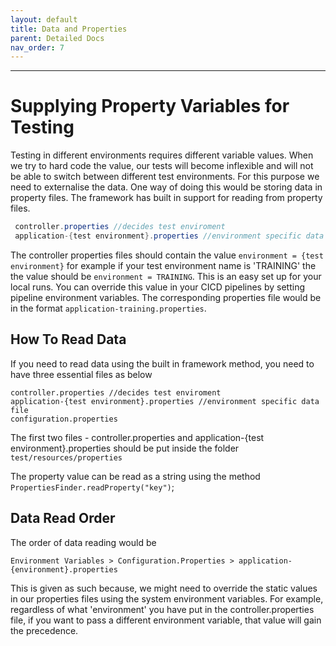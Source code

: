 ```yaml
---
layout: default
title: Data and Properties
parent: Detailed Docs
nav_order: 7
---
```



---

# Supplying Property Variables for Testing

Testing in different environments requires different variable values. When we try to hard code the value, our tests will become inflexible and will not be able to switch between different test environments.
 For this purpose we need to externalise the data. One way of doing this would be storing data in property files. The framework has built in support for reading from property files.

```java
 controller.properties //decides test enviroment
 application-{test environment}.properties //environment specific data file
```

The controller properties files should contain the value `environment = {test environment}` for example if your test environment name is 'TRAINING' the the value should be `environment = TRAINING`.
This is an easy set up for your local runs. You can override this value in your CICD pipelines by setting pipeline environment variables. 
The corresponding properties file would be in the format `application-training.properties`.

## How To Read Data

If you need to read data using the built in framework method, you need to have three essential files as below

```
controller.properties //decides test enviroment
application-{test environment}.properties //environment specific data file
configuration.properties
```

The first two files - controller.properties and application-{test environment}.properties should be put inside the folder ```test/resources/properties```

The property value can be read as a string using the method ```PropertiesFinder.readProperty("key")```;


## Data Read Order

The order of data reading would be

```Environment Variables > Configuration.Properties > application-{environment}.properties```

This is given as such because, we might need to override the static values in our properties files using the system environment variables. For example, regardless of what 'environment' you have put
in the controller.properties file, if you want to pass a different environment variable, that value will gain the precedence. 



